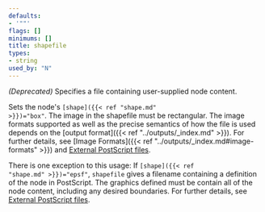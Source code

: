 ```yaml
---
defaults:
- '""'
flags: []
minimums: []
title: shapefile
types:
- string
used_by: "N"
---
```

*(Deprecated)* Specifies a file containing user-supplied node content.

Sets the node's <code>[shape]({{< ref "shape.md" >}})="box"</code>. The image in the shapefile must be
rectangular. The image formats supported as well as the precise semantics of
how the file is used depends on the [output format]({{< ref "../outputs/_index.md" >}}). For further
details, see [Image Formats]({{< ref "../outputs/_index.md#image-formats" >}}) and [External
PostScript files](../../../faq/#ext_image).

There is one exception to this usage: If <code>[shape]({{< ref "shape.md" >}})="epsf"</code>,
`shapefile` gives a filename containing a definition of the node in
PostScript. The graphics defined must be contain all of the node content,
including any desired boundaries. For further details, see [External
PostScript files](../../../faq/#ext_ps_file).
